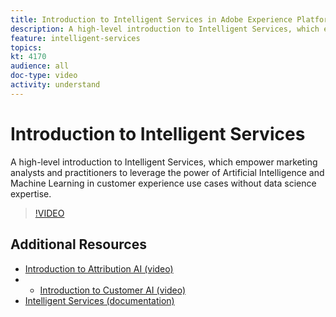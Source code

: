 ```yaml
---
title: Introduction to Intelligent Services in Adobe Experience Platform
description: A high-level introduction to Intelligent Services, which empower marketing analysts and practitioners to leverage the power of Artificial Intelligence and Machine Learning in customer experience use cases without data science expertise.
feature: intelligent-services
topics:
kt: 4170
audience: all
doc-type: video
activity: understand
---
```


# Introduction to Intelligent Services

A high-level introduction to Intelligent Services, which empower marketing analysts and practitioners to leverage the power of Artificial Intelligence and Machine Learning in customer experience use cases without data science expertise.

>[!VIDEO](https://video.tv.adobe.com/v/32654?learn=on)

## Additional Resources

* [Introduction to Attribution AI (video)](introduction-to-attribution-ai.md)
* * [Introduction to Customer AI (video)](introduction-to-customer-ai.md)
* [Intelligent Services (documentation)](https://docs.adobe.com/content/help/en/experience-platform/intelligent-services/home.html)